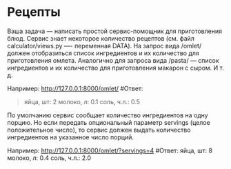 # Рецепты

Ваша задача — написать простой сервис-помощник для приготовления блюд.
Сервис знает некоторое количество рецептов (см. файл calculator/views.py —- переменная DATA).
На запрос вида /omlet/ должен отобразиться список ингредиентов и их количество для приготовления омлета. Аналогично для запроса вида /pasta/ — список ингредиентов и их количество для приготовления макарон с сыром. И т. д.

Например: http://127.0.0.1:8000/omlet/
#Ответ:
> яйца, шт: 2
> молоко, л: 0.1
> соль, ч.л.: 0.5

По умолчанию сервис сообщает количество ингредиентов на одну порцию. Но если передать опциональный параметр servings (целое положительное число), то сервис должен выдать количество ингредиентов на указанное число порций.

Например: http://127.0.0.1:8000/omlet/?servings=4
#Ответ:
яйца, шт: 8
молоко, л: 0.4
соль, ч.л.: 2.0
